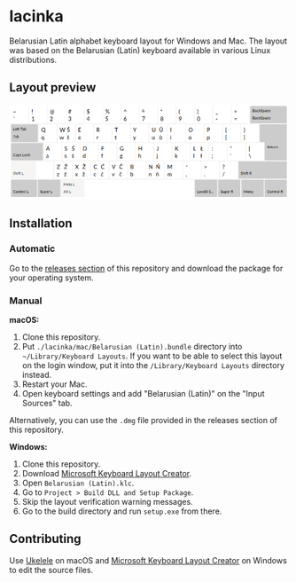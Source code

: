 # lacinka

Belarusian Latin alphabet keyboard layout for Windows and Mac. The layout was based on the Belarusian (Latin) keyboard available in various Linux distributions.

## Layout preview

![Layout preview][layout-preview]

## Installation

### Automatic

Go to the [releases section][releases] of this repository and download the package for your operating system.

### Manual

**macOS:**

1. Clone this repository.
2. Put `./lacinka/mac/Belarusian (Latin).bundle` directory into `~/Library/Keyboard Layouts`. If you want to be able to select this layout on the login window, put it into the `/Library/Keyboard Layouts` directory instead.
3. Restart your Mac.
4. Open keyboard settings and add "Belarusian (Latin)" on the "Input Sources" tab.

Alternatively, you can use the `.dmg` file provided in the releases section of this repository.

**Windows:**

1. Clone this repository.
2. Download [Microsoft Keyboard Layout Creator][msklc].
3. Open `Belarusian (Latin).klc`.
4. Go to `Project > Build DLL and Setup Package`.
5. Skip the layout verification warning messages.
6. Go to the build directory and run `setup.exe` from there.

## Contributing

Use [Ukelele][ukelele] on macOS and [Microsoft Keyboard Layout Creator][msklc] on Windows to edit the source files.


[layout-preview]: ./.static/be-lat.png
[releases]: https://github.com/aicantar/lacinka/releases
[msklc]: https://support.microsoft.com/en-us/help/823010/the-microsoft-keyboard-layout-creator
[ukelele]: http://software.sil.org/ukelele/